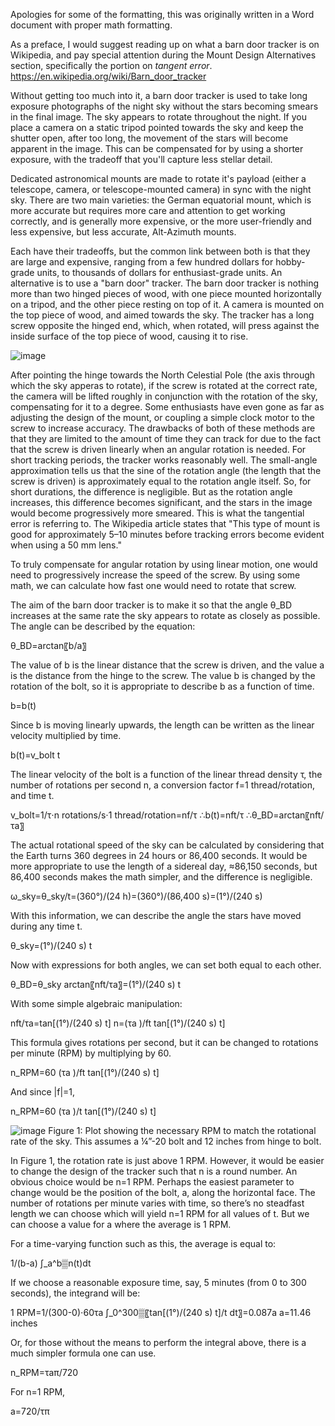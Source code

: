 Apologies for some of the formatting, this was originally written in a Word document with proper math formatting.

As a preface, I would suggest reading up on what a barn door tracker is on Wikipedia, and pay special attention during the Mount Design Alternatives section, specifically the portion on _tangent error_.  https://en.wikipedia.org/wiki/Barn_door_tracker

Without getting too much into it, a barn door tracker is used to take long exposure photographs of the night sky without the stars becoming smears in the final image.  The sky appears to rotate throughout the night.  If you place a camera on a static tripod pointed towards the sky and keep the shutter open, after too long, the movement of the stars will become apparent in the image.  This can be compensated for by using a shorter exposure, with the tradeoff that you'll capture less stellar detail.

Dedicated astronomical mounts are made to rotate it's payload (either a telescope, camera, or telescope-mounted camera) in sync with the night sky.  There are two main varieties: the German equatorial mount, which is more accurate but requires more care and attention to get working correctly, and is generally more expensive, or the more user-friendly and less expensive, but less accurate, Alt-Azimuth mounts.

Each have their tradeoffs, but the common link between both is that they are large and expensive, ranging from a few hundred dollars for hobby-grade units, to thousands of dollars for enthusiast-grade units.  An alternative is to use a "barn door" tracker.  The barn door tracker is nothing more than two hinged pieces of wood, with one piece mounted horizontally on a tripod, and the other piece resting on top of it.  A camera is mounted on the top piece of wood, and aimed towards the sky.  The tracker has a long screw opposite the hinged end, which, when rotated, will press against the inside surface of the top piece of wood, causing it to rise. 

![image](https://user-images.githubusercontent.com/80729542/111400970-c7349980-869e-11eb-93db-5cf57411d9bd.png)

After pointing the hinge towards the North Celestial Pole (the axis through which the sky apperas to rotate), if the screw is rotated at the correct rate, the camera will be lifted roughly in conjunction with the rotation of the sky, compensating for it to a degree.  Some enthusiasts have even gone as far as adjusting the design of the mount, or coupling a simple clock motor to the screw to increase accuracy.  The drawbacks of both of these methods are that they are limited to the amount of time they can track for due to the fact that the screw is driven linearly when an angular rotation is needed.  For short tracking periods, the tracker works reasonably well.  The small-angle approximation tells us that the sine of the rotation angle (the length that the screw is driven) is approximately equal to the rotation angle itself.  So, for short durations, the difference is negligible.  But as the rotation angle increases, this difference becomes significant, and the stars in the image would become progressively more smeared.  This is what the tangential error is referring to.  The Wikipedia article states that "This type of mount is good for approximately 5–10 minutes before tracking errors become evident when using a 50 mm lens."

To truly compensate for angular rotation by using linear motion, one would need to progressively increase the speed of the screw.  By using some math, we can calculate how fast one would need to rotate that screw.

The aim of the barn door tracker is to make it so that the angle θ_BD increases at the same rate the sky appears to rotate as closely as possible.  The angle can be described by the equation:

θ_BD=arctan⁡〖b/a〗

The value of b is the linear distance that the screw is driven, and the value a is the distance from the hinge to the screw.  The value b is changed by the rotation of the bolt, so it is appropriate to describe b as a function of time.

b=b(t)

Since b is moving linearly upwards, the length can be written as the linear velocity multiplied by time.

b(t)=v_bolt t

The linear velocity of the bolt is a function of the linear thread density τ, the number of rotations per second n, a conversion factor f=1 thread/rotation, and time t.

v_bolt=1/τ⋅n  rotations/s⋅1  thread/rotation=nf/τ
∴b(t)=nft/τ
∴θ_BD=arctan⁡〖nft/τa〗

The actual rotational speed of the sky can be calculated by considering that the Earth turns 360 degrees in 24 hours or 86,400 seconds.  It would be more appropriate to use the length of a sidereal day, ≈86,150 seconds, but 86,400 seconds makes the math simpler, and the difference is negligible.

ω_sky=θ_sky/t=(360°)/(24 h)=(360°)/(86,400 s)=(1°)/(240 s)

With this information, we can describe the angle the stars have moved during any time t.

θ_sky=(1°)/(240 s) t

Now with expressions for both angles, we can set both equal to each other.

θ_BD=θ_sky
arctan⁡〖nft/τa〗=(1°)/(240 s) t

With some simple algebraic manipulation:

nft/τa=tan⁡[(1°)/(240 s) t]
n=(τa )/ft  tan⁡[(1°)/(240 s) t]

This formula gives rotations per second, but it can be changed to rotations per minute (RPM) by multiplying by 60.

n_RPM=60 (τa )/ft  tan⁡[(1°)/(240 s) t]

And since |f|=1,

n_RPM=60 (τa )/t  tan⁡[(1°)/(240 s) t]

![image](https://user-images.githubusercontent.com/80729542/111401181-27c3d680-869f-11eb-935c-6fd4dd310568.png)
Figure 1: Plot showing the necessary RPM to match the rotational rate of the sky.  This assumes a ¼”-20 bolt and 12 inches from hinge to bolt.

In Figure 1, the rotation rate is just above 1 RPM.  However, it would be easier to change the design of the tracker such that n is a round number.  An obvious choice would be n=1 RPM.  Perhaps the easiest parameter to change would be the position of the bolt, a, along the horizontal face.  The number of rotations per minute varies with time, so there’s no steadfast length we can choose which will yield n=1 RPM for all values of t.  But we can choose a value for a where the average is 1 RPM.

For a time-varying function such as this, the average is equal to:

1/(b-a)  ∫_a^b▒n(t)dt

If we choose a reasonable exposure time, say, 5 minutes (from 0 to 300 seconds), the integrand will be:

1 RPM=1/(300-0)⋅60τa ∫_0^300▒〖tan⁡[(1°)/(240 s) t]/t dt〗=0.087a
a=11.46 inches

Or, for those without the means to perform the integral above, there is a much simpler formula one can use.

n_RPM=τaπ/720

For n=1 RPM,

a=720/τπ
